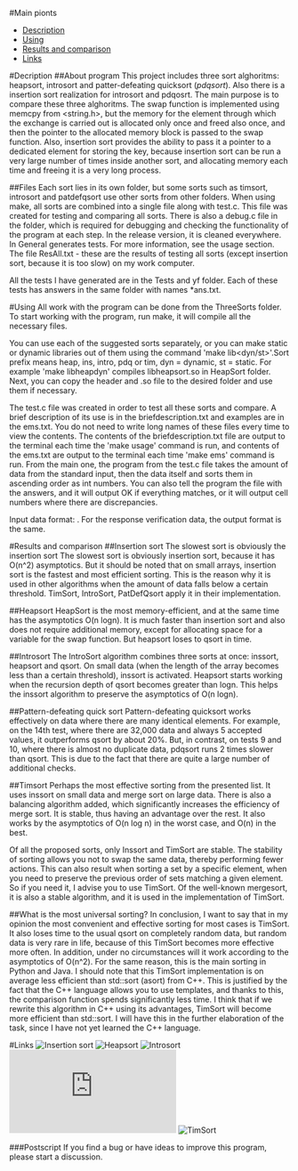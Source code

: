 #Main pionts
* [Description](#description)
* [Using](#using)
* [Results and comparison](#results)
* [Links](#links)

#Decription
##About program
This project includes three sort alghoritms: heapsort, introsort and patter-defeating quicksort (*pdqsort*). Also there is a insertion sort realization for introsort and pdqosrt. The main purpose is to compare these three alghoritms. The swap function is implemented using memcpy from <string.h>, but the memory for the element through which the exchange is carried out is allocated only once and freed also once, and then the pointer to the allocated memory block is passed to the swap function. Also, insertion sort provides the ability to pass it a pointer to a dedicated element for storing the key, because insertion sort can be run a very large number of times inside another sort, and allocating memory each time and freeing it is a very long process. 

##Files
Each sort lies in its own folder, but some sorts such as timsort, introsort and patdefqsort use other sorts from other folders. When using make, all sorts are combined into a single file along with test.c. This file was created for testing and comparing all sorts. There is also a debug.c file in the folder, which is required for debugging and checking the functionality of the program at each step. In the release version, it is cleaned everywhere. In General generates tests. For more information, see the usage section. The file ResAll.txt - these are the results of testing all sorts (except insertion sort, because it is too slow) on my work computer.

All the tests I have generated are in the Tests and yf folder. Each of these tests has answers in the same folder with names *ans.txt.

#Using
All work with the program can be done from the ThreeSorts folder. To start working with the program, run make, it will compile all the necessary files.

You can use each of the suggested sorts separately, or you can make static or dynamic libraries out of them using the command 'make lib<sort prefix><dyn/st>'.Sort prefix means heap, ins, intro, pdq or tim, dyn = dynamic, st = static. For example 'make libheapdyn' compiles libheapsort.so in HeapSort folder. Next, you can copy the header and .so file to the desired folder and use them if necessary.

The test.c file was created in order to test all these sorts and compare. A brief description of its use is in the briefdescription.txt and examples are in the ems.txt. You do not need to write long names of these files every time to view the contents. The contents of the briefdescription.txt file are output to the terminal each time the 'make usage' command is run, and contents of the ems.txt are output to the terminal each time 'make ems' command is run. From the main one, the program from the test.c file takes the amount of data from the standard input, then the data itself and sorts them in ascending order as int numbers. You can also tell the program the file with the answers, and it will output OK if everything matches, or it will output cell numbers where there are discrepancies.

Input data format: <num of elem> <elem itself>. For the response verification data, the output format is the same.

#Results and comparison
##Insertion sort
The slowest sort is obviously the insertion sort The slowest sort is obviously insertion sort, because it has O(n^2) asymptotics. But it should be noted that on small arrays, insertion sort is the fastest and most efficient sorting. This is the reason why it is used in other algorithms when the amount of data falls below a certain threshold. TimSort, IntroSort, PatDefQsort apply it in their implementation. 

##Heapsort
HeapSort is the most memory-efficient, and at the same time has the asymptotics O(n logn). It is much faster than insertion sort and also does not require additional memory, except for allocating space for a variable for the swap function. But heapsort loses to qsort in time.

##Introsort
The IntroSort algorithm combines three sorts at once: inssort, heapsort and qsort. On small data (when the length of the array becomes less than a certain threshold), inssort is activated. Heapsort starts working when the recursion depth of qsort becomes greater than logn. This helps the inssort algorithm to preserve the asymptotics of O(n logn).

##Pattern-defeating quick sort
Pattern-defeating quicksort works effectively on data where there are many identical elements. For example, on the 14th test, where there are 32,000 data and always 5 accepted values, it outperforms qsort by about 20%. But, in contrast, on tests 9 and 10, where there is almost no duplicate data, pdqsort runs 2 times slower than qsort. This is due to the fact that there are quite a large number of additional checks.

##Timsort
Perhaps the most effective sorting from the presented list. It uses inssort on small data and merge sort on large data. There is also a balancing algorithm added, which significantly increases the efficiency of merge sort. It is stable, thus having an advantage over the rest. It also works by the asymptotics of O(n log n) in the worst case, and O(n) in the best.

Of all the proposed sorts, only Inssort and TimSort are stable. The stability of sorting allows you not to swap the same data, thereby performing fewer actions. This can also result when sorting a set by a specific element, when you need to preserve the previous order of sets matching a given element. So if you need it, I advise you to use TimSort. Of the well-known mergesort, it is also a stable algorithm, and it is used in the implementation of TimSort.

##What is the most universal sorting?
In conclusion, I want to say that in my opinion the most convenient and effective sorting for most cases is TimSort.  It also loses time to the usual qsort on completely random data, but random data is very rare in life, because of this TimSort becomes more effective more often. In addition, under no circumstances will it work according to the asymptotics of O(n^2). For the same reason, this is the main sorting in Python and Java. 
I should note that this TimSort implementation is on average less efficient than std::sort (asort) from C++. This is justified by the fact that the C++ language allows you to use templates, and thanks to this, the comparison function spends significantly less time. I think that if we rewrite this algorithm in C++ using its advantages, TimSort will become more efficient than std::sort. I will have this in the further elaboration of the task, since I have not yet learned the C++ language.

#Links
![Insertion sort](https://en.wikipedia.org/wiki/Insertion_sort)
![Heapsort](https://en.wikipedia.org/wiki/Heapsort)
![Introsort](https://en.wikipedia.org/wiki/Introsort)
![Pdqsort](https://arxiv.org/pdf/2106.05123v1.pdf)
![TimSort](https://en.wikipedia.org/wiki/Timsort)

###Postscript
If you find a bug or have ideas to improve this program, please start a discussion. 
